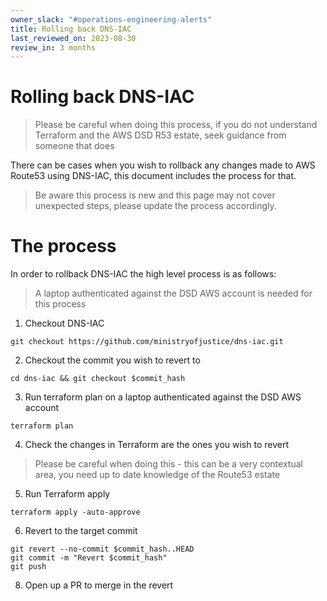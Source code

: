 ```yaml
---
owner_slack: "#operations-engineering-alerts"
title: Rolling back DNS-IAC
last_reviewed_on: 2023-08-30
review_in: 3 months
---
```


# Rolling back DNS-IAC

> Please be careful when doing this process, if you do not understand Terraform and the AWS DSD R53 estate, seek guidance from someone that does

There can be cases when you wish to rollback any changes made to AWS Route53 using DNS-IAC, this document includes the process for that.

> Be aware this process is new and this page may not cover unexpected steps, please update the process accordingly.

# The process

In order to rollback DNS-IAC the high level process is as follows:

> A laptop authenticated against the DSD AWS account is needed for this process

1. Checkout DNS-IAC

```
git checkout https://github.com/ministryofjustice/dns-iac.git
```

2. Checkout the commit you wish to revert to

```
cd dns-iac && git checkout $commit_hash
```

3. Run terraform plan on a laptop authenticated against the DSD AWS account

```
terraform plan
```

4. Check the changes in Terraform are the ones you wish to revert

> Please be careful when doing this - this can be a very contextual area, you need up to date knowledge of the Route53 estate

5. Run Terraform apply

```
terraform apply -auto-approve
```

6. Revert to the target commit

```
git revert --no-commit $commit_hash..HEAD
git commit -m "Revert $commit_hash"
git push
```

8. Open up a PR to merge in the revert
